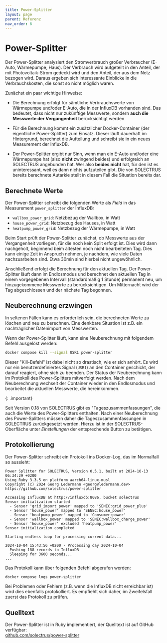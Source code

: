 ```yaml
---
title: Power-Splitter
layout: page
parent: Referenz
nav_order: 6
---
```


# Power-Splitter

Der Power-Splitter analysiert den Stromverbrauch großer Verbraucher (E-Auto, Wärmepumpe, Haus). Der Verbrauch wird aufgeteilt in den Anteil, der mit Photovoltaik-Strom gedeckt wird und den Anteil, der aus dem Netz bezogen wird. Daraus ergeben sich interessante Einblicke in die Verbrauchskosten, die sonst so nicht möglich waren.

Zunächst ein paar wichtige Hinweise:

- Die Berechnung erfolgt für sämtliche Verbrauchswerte von Wärmepumpe und/oder E-Auto, die in der InfluxDB vorhanden sind. Das bedeutet, dass nicht nur zukünftige Messwerte, sondern **auch die Messwerte der Vergangenheit** berücksichtigt werden.

- Für die Berechnung kommt ein zusätzlicher Docker-Container (der eigentliche Power-Splitter) zum Einsatz. Dieser läuft dauerhaft im Hintergrund, berechnet die Aufteilung und schreibt sie in ein neues Measurement der InfluxDB.

- Der Power-Splitter ergibt nur Sinn, wenn man ein E-Auto und/oder eine Wärmepumpe hat (also **nicht** zwingend beides) und erfolgreich an SOLECTRUS angebunden hat. Wer also **beides nicht** hat, für den ist es uninteressant, weil es dann nichts aufzuteilen gibt. Die von SOLECTRUS bereits berechnete Autarkie stellt in diesem Fall die Situation bereits dar.

## Berechnete Werte

Der Power-Splitter schreibt die folgenden Werte als _Field_ in das Measurement `power_splitter` der InfluxDB:

- `wallbox_power_grid`: Netzbezug der Wallbox, in Watt
- `house_power_grid`: Netzbezug des Hauses, in Watt
- `heatpump_power_grid`: Netzbezug der Wärmepumpe, in Watt

Beim Start prüft der Power-Splitter zunächst, ob Messwerte aus der Vergangenheit vorliegen, für die noch kein Split erfolgt ist. Dies wird dann nachgeholt, beginnend beim ältesten noch nicht bearbeiteten Tag. Dies kann einige Zeit in Anspruch nehmen, je nachdem, wie viele Daten nachzuarbeiten sind. Etwa 30min sind hierbei nicht ungewöhnlich.

Anschließend erfolgt die Berechnung für den aktuellen Tag. Der Power-Splitter läuft dann im Endlosmodus und berechnet den aktuellen Tag in einem vorgegebenen Intervall (standardmäßig 1 Stunde) permanent neu, um hinzugekommene Messwerte zu berücksichtigen. Um Mitternacht wird der Tag abgeschlossen und der nächste Tag begonnen.

## Neuberechnung erzwingen

In seltenen Fällen kann es erforderlich sein, die berechneten Werte zu löschen und neu zu berechnen. Eine denkbare Situation ist z.B. ein nachträglicher Datenimport von Messwerten.

Wenn der Power-Splitter läuft, kann eine Neuberechnung mit folgendem Befehl ausgelöst werden:

```bash
docker compose kill --signal USR1 power-splitter
```

Dieser "Kill-Befehl" ist dabei nicht so drastisch, wie er sich anhört. Es wird nur ein benutzerdefiniertes Signal (`USR1`) an den Container geschickt, der darauf reagiert, ohne sich zu beenden. Der Status der Neuberechnung kann im Protokoll des Power-Splitters mitverfolgt werden. Nach dem Neuberechnung wechselt der Container wieder in den Endlosmodus und bearbeitet die aktuellen Messwerte, die hereinkommen.

{: .important}

Seit Version 0.18 von SOLECTRUS gibt es "Tageszusammenfassungen", die auch die Werte des Power-Splitters enthalten. Nach einer Neuberechnung des Power-Splitters müssen daher die Tageszusammenfassungen in SOLECTRUS zurückgesetzt werden. Hierzu ist in der SOLECTRUS-Oberfläche unter _Einstellungen_ der entsprechende Button zu betätigen.

## Protokollierung

Der Power-Splitter schreibt ein Protokoll ins Docker-Log, das im Normalfall so aussieht:

```plaintext
Power Splitter for SOLECTRUS, Version 0.5.1, built at 2024-10-13 06:34:29 +0200
Using Ruby 3.3.5 on platform aarch64-linux-musl
Copyright (c) 2024 Georg Ledermann <georg@ledermann.dev>
https://github.com/solectrus/power-splitter

Accessing InfluxDB at http://influxdb:8086, bucket solectrus
Sensor initialization started
  - Sensor 'grid_import_power' mapped to 'SENEC:grid_power_plus'
  - Sensor 'house_power' mapped to 'SENEC:house_power'
  - Sensor 'heatpump_power' mapped to 'Consumer:power'
  - Sensor 'wallbox_power' mapped to 'SENEC:wallbox_charge_power'
  - Sensor 'house_power' excluded 'heatpump_power'
Sensor initialization completed

Starting endless loop for processing current data...

2024-10-04 15:43:56 +0200 - Processing day 2024-10-04
  Pushing 188 records to InfluxDB
  Sleeping for 3600 seconds...
...
```

Das Protokoll kann über folgenden Befehl abgerufen werden:

```bash
docker compose logs power-splitter
```

Bei Problemen oder Fehlern (z.B. wenn die InfluxDB nicht erreichbar ist) wird dies ebenfalls protokolliert. Es empfiehlt sich daher, im Zweifelsfall zuerst das Protokoll zu prüfen.

## Quelltext

Der Power-Splitter ist in Ruby implementiert, der Quelltext ist auf GitHub verfügbar: \
[github.com/solectrus/power-splitter](https://github.com/solectrus/power-splitter)
